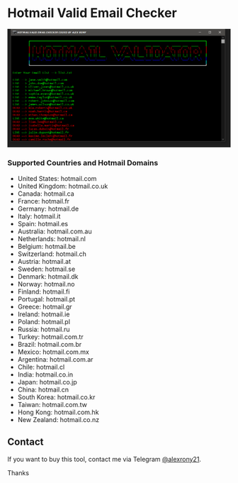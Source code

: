 # Hotmail Valid Email Checker

![Area Code Database](https://raw.githubusercontent.com/alexrony21/Hotmail-Valid-Email-Checker/main/Hotmail_Valid_Email_Checker.png)

### Supported Countries and Hotmail Domains

- United States: hotmail.com
- United Kingdom: hotmail.co.uk
- Canada: hotmail.ca
- France: hotmail.fr
- Germany: hotmail.de
- Italy: hotmail.it
- Spain: hotmail.es
- Australia: hotmail.com.au
- Netherlands: hotmail.nl
- Belgium: hotmail.be
- Switzerland: hotmail.ch
- Austria: hotmail.at
- Sweden: hotmail.se
- Denmark: hotmail.dk
- Norway: hotmail.no
- Finland: hotmail.fi
- Portugal: hotmail.pt
- Greece: hotmail.gr
- Ireland: hotmail.ie
- Poland: hotmail.pl
- Russia: hotmail.ru
- Turkey: hotmail.com.tr
- Brazil: hotmail.com.br
- Mexico: hotmail.com.mx
- Argentina: hotmail.com.ar
- Chile: hotmail.cl
- India: hotmail.co.in
- Japan: hotmail.co.jp
- China: hotmail.cn
- South Korea: hotmail.co.kr
- Taiwan: hotmail.com.tw
- Hong Kong: hotmail.com.hk
- New Zealand: hotmail.co.nz

## Contact

If you want to buy this tool, contact me via Telegram [@alexrony21](https://t.me/alexrony21).

Thanks
